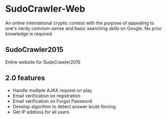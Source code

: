 # SudoCrawler-Web
An online international cryptic contest with the purpose of appealing to one's nerdy common-sense and basic searching skills on Google. 
No prior knowledge is required. 
## SudoCrawler2015
Entire website for SudoCrawler2015

## 2.0 features
- Handle multiple AJAX request on play
- Email verification on registration
- Email verification on Forgot Password
- Develop algorithm to detect answer brute forcing
- Get IP address for all users
